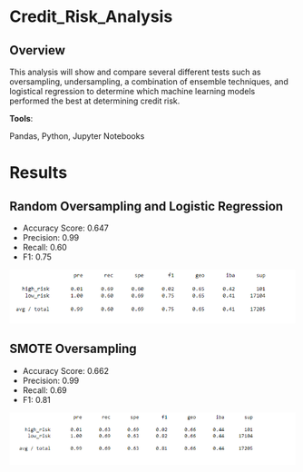 # Credit_Risk_Analysis

## Overview 
This analysis will show and compare several different tests such as oversampling, undersampling, a combination of ensemble techniques, and logistical regression to determine which machine learning models performed the best at determining credit risk. 

__Tools__:

Pandas, Python, Jupyter Notebooks
# Results

## Random Oversampling and Logistic Regression
- Accuracy Score: 0.647
- Precision: 0.99
- Recall: 0.60
- F1: 0.75

![](Resources/Random_OverSampling.PNG)

## SMOTE Oversampling
- Accuracy Score: 0.662
- Precision: 0.99
- Recall: 0.69
- F1: 0.81

![](Resources/Smote_OverSampling.PNG)



